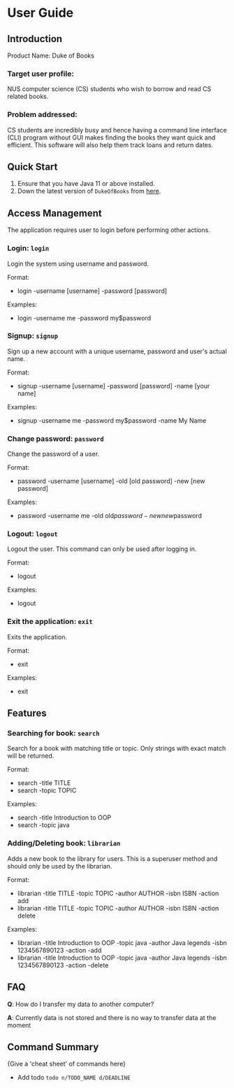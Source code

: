 # User Guide

## Introduction

Product Name: Duke of Books

### Target user profile:
NUS computer science (CS) students who wish to borrow and read CS related books.

### Problem addressed:
CS students are incredibly busy and hence having a command line interface (CLI) program without GUI makes finding the books they want quick and efficient. This software will also help them track loans and return dates.


## Quick Start

1. Ensure that you have Java 11 or above installed.
1. Down the latest version of `DukeOfBooks` from [here](https://github.com/AY2223S2-CS2113-F10-4/tp).

## Access Management
The application requires user to login before performing other actions.

### Login: `login`
Login the system using username and password. 

Format:
* login -username [username] -password [password]

Examples:
* login -username me -password my$password

### Signup: `signup`
Sign up a new account with a unique username, password and user's actual name.

Format: 
* signup -username [username] -password [password] -name [your name]

Examples:
* signup -username me -password my$password -name My Name

### Change password: `password`
Change the password of a user.

Format: 
* password -username [username] -old [old password] -new [new password]

Examples:
* password -username me -old old$password -new new$password

### Logout: `logout`
Logout the user. This command can only be used after logging in.

Format:
* logout

Examples: 
* logout

### Exit the application: `exit`
Exits the application.

Format: 
* exit

Examples:
* exit

## Features

### Searching for book: `search`
Search for a book with matching title or topic. Only strings with exact match will be returned.

Format:
- search -title TITLE
- search -topic TOPIC

Examples:
- search -title Introduction to OOP
- search -topic java

### Adding/Deleting book: `librarian`
Adds a new book to the library for users. This is a superuser method and should only be used by the librarian.

Format:
- librarian -title TITLE -topic TOPIC -author AUTHOR -isbn ISBN -action add
- librarian -title TITLE -topic TOPIC -author AUTHOR -isbn ISBN -action delete

Examples:
- librarian -title Introduction to OOP -topic java -author Java legends -isbn 1234567890123 -action -add
- librarian -title Introduction to OOP -topic java -author Java legends -isbn 1234567890123 -action -delete

## FAQ

**Q**: How do I transfer my data to another computer? 

**A**: Currently data is not stored and there is no way to transfer data at the moment

## Command Summary

{Give a 'cheat sheet' of commands here}

* Add todo `todo n/TODO_NAME d/DEADLINE`
